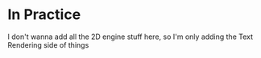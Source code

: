 # In Practice
 I don't wanna add all the 2D engine stuff here, so I'm only adding the Text Rendering side of things
